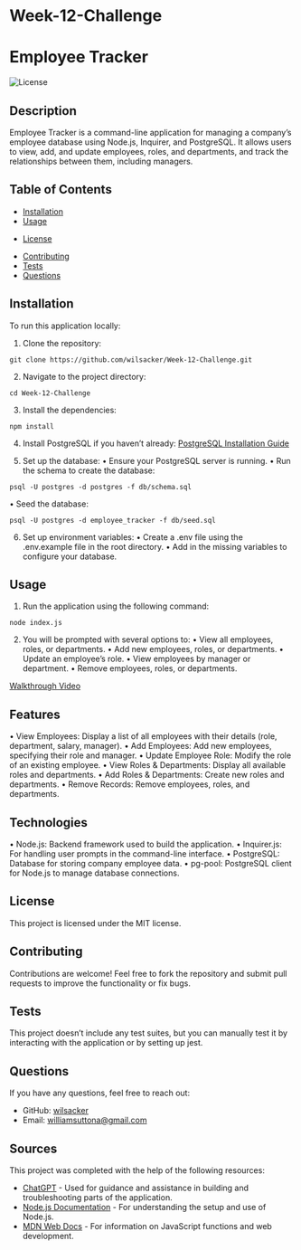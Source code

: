 # Week-12-Challenge

# Employee Tracker

![License](https://img.shields.io/badge/License-MIT-blue.svg)

## Description
Employee Tracker is a command-line application for managing a company’s employee database using Node.js, Inquirer, and PostgreSQL. It allows users to view, add, and update employees, roles, and departments, and track the relationships between them, including managers.

## Table of Contents
- [Installation](#installation)
- [Usage](#usage)
* [License](#license)
- [Contributing](#contributing)
- [Tests](#tests)
- [Questions](#questions)

## Installation

To run this application locally:

1.	Clone the repository:
```
git clone https://github.com/wilsacker/Week-12-Challenge.git
```

2. Navigate to the project directory:
```
cd Week-12-Challenge
```

3. Install the dependencies:
```
npm install
```

4.	Install PostgreSQL if you haven’t already: [PostgreSQL Installation Guide](https://www.postgresql.org/download/)

5.	Set up the database:
•	Ensure your PostgreSQL server is running.
•	Run the schema to create the database:
```
psql -U postgres -d postgres -f db/schema.sql
```

•	Seed the database:
```
psql -U postgres -d employee_tracker -f db/seed.sql
```

6. Set up environment variables:
•	Create a .env file using the .env.example file in the root directory.
•	Add in the missing variables to configure your database.

## Usage
1.	Run the application using the following command:
```
node index.js
```

2.	You will be prompted with several options to:
•	View all employees, roles, or departments.
•	Add new employees, roles, or departments.
•	Update an employee’s role.
•	View employees by manager or department.
•	Remove employees, roles, or departments.

[Walkthrough Video](https://drive.google.com/file/d/1dMHIO_uBVVycaI1JfX9E-tCu8FtZurcZ/view?usp=sharing)

## Features

•	View Employees: Display a list of all employees with their details (role, department, salary, manager).
•	Add Employees: Add new employees, specifying their role and manager.
•	Update Employee Role: Modify the role of an existing employee.
•	View Roles & Departments: Display all available roles and departments.
•	Add Roles & Departments: Create new roles and departments.
•	Remove Records: Remove employees, roles, and departments.

## Technologies

•	Node.js: Backend framework used to build the application.
•	Inquirer.js: For handling user prompts in the command-line interface.
•	PostgreSQL: Database for storing company employee data.
•	pg-pool: PostgreSQL client for Node.js to manage database connections.

## License

This project is licensed under the MIT license.

## Contributing

Contributions are welcome! Feel free to fork the repository and submit pull requests to improve the functionality or fix bugs.

## Tests

This project doesn’t include any test suites, but you can manually test it by interacting with the application or by setting up jest.

## Questions

If you have any questions, feel free to reach out:
- GitHub: [wilsacker](https://github.com/wilsacker)
- Email: williamsuttona@gmail.com

## Sources

This project was completed with the help of the following resources:

- [ChatGPT](https://chat.openai.com) - Used for guidance and assistance in building and troubleshooting parts of the application.
- [Node.js Documentation](https://nodejs.org/en/docs/) - For understanding the setup and use of Node.js.
- [MDN Web Docs](https://developer.mozilla.org/) - For information on JavaScript functions and web development.